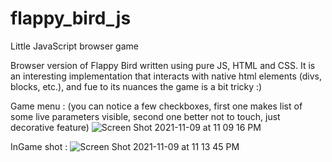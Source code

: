 # flappy_bird_js
Little JavaScript browser game

Browser version of Flappy Bird written using pure JS, HTML and CSS. It is an interesting implementation that interacts with native html elements (divs, blocks, etc.), and fue to its nuances the game is a bit tricky :)

Game menu : (you can notice a few checkboxes, first one makes list of some live parameters visible, second one better not to touch, just decorative feature)
![Screen Shot 2021-11-09 at 11 09 16 PM](https://user-images.githubusercontent.com/48185536/140997376-51d2a396-225e-47a8-a056-ea3754f783f3.png)

InGame shot : 
![Screen Shot 2021-11-09 at 11 13 45 PM](https://user-images.githubusercontent.com/48185536/140997739-63daa7e5-406a-40f6-920e-db66aacf6834.png)
